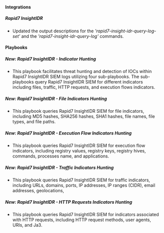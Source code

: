 
#### Integrations
##### Rapid7 InsightIDR
- Updated the output descriptions for the *'rapid7-insight-idr-query-log-set'* and the *'rapid7-insight-idr-query-log'* commands.

#### Playbooks

##### New: Rapid7 InsightIDR - Indicator Hunting
- This playbook facilitates threat hunting and detection of IOCs within Rapid7 InsightIDR SIEM logs utilizing four sub-playbooks. The sub-playbooks query Rapid7 InsightIDR SIEM for different indicators including files, traffic, HTTP requests, and execution flows indicators.

<!--Note that multiple search values should be separated by commas only (without spaces or any special characters). 

Supported IOCs for this playbook:
- MD5
- SHA1
- SHA256
- IP Address
- URLDomain
- Registry Value
- Registry Key
- Registry Hives
- Command Line
- File Name
- Process Name
- HTTP Request Methods
- User Agent
- Port Number
- File Path
- Geolocation
- Email Address
- CIDR
- URI
- Ja3
- FileType (Available from Cortex XSOAR 6.5.0).-->

##### New: Rapid7 InsightIDR - File Indicators Hunting
- This playbook queries Rapid7 InsightIDR SIEM for file indicators, including MD5 hashes, SHA256 hashes, SHA1 hashes, file names, file types, and file paths.

<!--Note that multiple search values should be separated by commas only (without spaces or any special characters). (Available from Cortex XSOAR 6.5.0).-->
##### New: Rapid7 InsightIDR - Execution Flow Indicators Hunting
- This playbook queries Rapid7 InsightIDR SIEM for execution flow indicators, including registry values, registry keys, registry hives, commands, processes name, and applications. 

<!--Note that multiple search values should be separated by commas only (without spaces or any special characters). (Available from Cortex XSOAR 6.5.0).-->
##### New: Rapid7 InsightIDR - Traffic Indicators Hunting
- This playbook queries Rapid7 InsightIDR SIEM for traffic indicators, including URLs, domains, ports, IP addresses, IP ranges (CIDR), email addresses, geolocations, 

<!--Note that multiple search values should be separated by commas only (without spaces or any special characters). (Available from Cortex XSOAR 6.5.0).-->

##### New: Rapid7 InsightIDR - HTTP Requests Indicators Hunting
- This playbook queries Rapid7 InsightIDR SIEM for indicators associated with HTTP requests, including HTTP request methods, user agents, URIs, and Ja3.

<!-- Note that multiple search values should be separated by commas only (without spaces or any special characters).  (Available from Cortex XSOAR 6.5.0).-->
